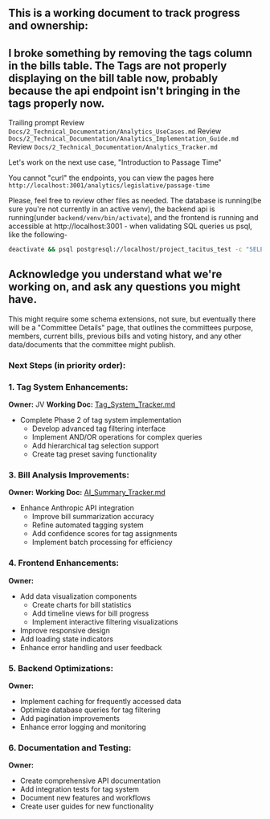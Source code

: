 ## This is a working document to track progress and ownership:

I broke something by removing the tags column in the bills table. The Tags are not properly displaying on the bill table now, probably because the api endpoint isn't bringing in the tags properly now.
----
Trailing prompt
Review `Docs/2_Technical_Documentation/Analytics_UseCases.md`
Review `Docs/2_Technical_Documentation/Analytics_Implementation_Guide.md`
Review `Docs/2_Technical_Documentation/Analytics_Tracker.md`

Let's work on the next use case, "Introduction to Passage Time"

You cannot "curl" the endpoints, you can view the pages here `http://localhost:3001/analytics/legislative/passage-time`

Please, feel free to review other files as needed. The database is running(be sure you're not currently in an active venv), the backend api is running(under `backend/venv/bin/activate`), and the frontend is running and accessible at http://localhost:3001 - when validating SQL queries us psql, like the following-

```bash
deactivate && psql postgresql://localhost/project_tacitus_test -c "SELECT COUNT(*) FROM bills;"
```

Acknowledge you understand what we're working on, and ask any questions you might have.
----

This might require some schema extensions, not sure, but eventually there will be a "Committee Details" page, that outlines the committees purpose, members, current bills, previous bills and voting history, and any other data/documents that the committee might publish. 

### Next Steps (in priority order):

### 1. Tag System Enhancements:

**Owner:** JV
**Working Doc:** [Tag_System_Tracker.md](2_Technical_Documentation/Tag_System_Tracker.md)

- Complete Phase 2 of tag system implementation
    - Develop advanced tag filtering interface
    - Implement AND/OR operations for complex queries
    - Add hierarchical tag selection support
    - Create tag preset saving functionality

### 3. Bill Analysis Improvements:

**Owner:**
**Working Doc:** [AI_Summary_Tracker.md](2_Technical_Documentation/AI_Summary_Tracker.md)

- Enhance Anthropic API integration
    - Improve bill summarization accuracy
    - Refine automated tagging system
    - Add confidence scores for tag assignments
    - Implement batch processing for efficiency

### 4. Frontend Enhancements:

**Owner:**

- Add data visualization components
    - Create charts for bill statistics
    - Add timeline views for bill progress
    - Implement interactive filtering visualizations
- Improve responsive design
- Add loading state indicators
- Enhance error handling and user feedback

### 5. Backend Optimizations:

**Owner:**

- Implement caching for frequently accessed data
- Optimize database queries for tag filtering
- Add pagination improvements
- Enhance error logging and monitoring

### 6. Documentation and Testing:

**Owner:**

- Create comprehensive API documentation
- Add integration tests for tag system
- Document new features and workflows
- Create user guides for new functionality
